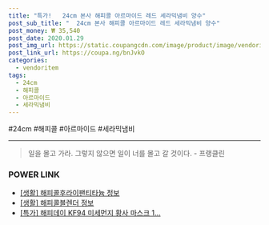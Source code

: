 ```yaml
--- 
title: "특가!   24cm 본사 해피콜 아르마이드 레드 세라믹냄비 양수" 
post_sub_title: "  24cm 본사 해피콜 아르마이드 레드 세라믹냄비 양수" 
post_money: ₩ 35,540 
post_date: 2020.01.29 
post_img_url: https://static.coupangcdn.com/image/product/image/vendoritem/2018/11/28/3000146402/3e00f31e-0b65-4462-966e-d6ca6f06d8b7.jpg 
post_link_url: https://coupa.ng/bnJvkO 
categories: 
  - vendoritem 
tags: 
  - 24cm 
  - 해피콜 
  - 아르마이드 
  - 세라믹냄비 
--- 
```

  #24cm #해피콜 #아르마이드 #세라믹냄비 
<hr> 

> 일을 몰고 가라. 그렇지 않으면 일이 너를 몰고 갈 것이다. - 프랭클린 


### POWER LINK

* <a href="https://blog.naver.com/santokki14/221773482479" target="_blank"> [생활] 해피콜후라이팬티타늄 정보 </a>
* <a href="https://blog.naver.com/santokki14/221768696076" target="_blank"> [생활] 해피콜블렌더 정보 </a>
* <a href="https://blog.naver.com/santokki14/221790438139" target="_blank">[특가] 해피데이 KF94 미세먼지 황사 마스크 1...</a>
